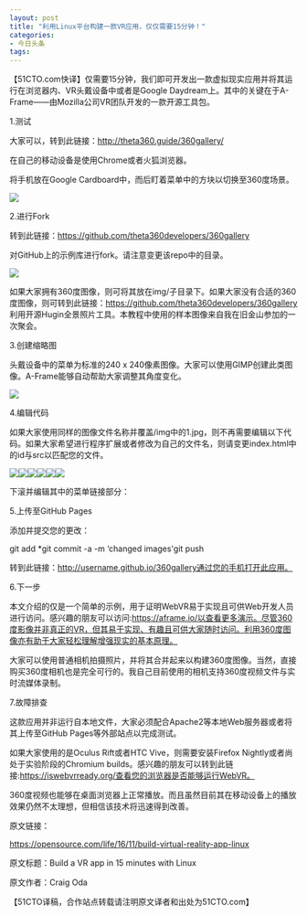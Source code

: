 ```yaml
---
layout: post
title: "利用Linux平台构建一款VR应用，仅仅需要15分钟！"
categories:
- 今日头条
tags:
---
```

【51CTO.com快译】仅需要15分钟，我们即可开发出一款虚拟现实应用并将其运行在浏览器内、VR头戴设备中或者是Google Daydream上。其中的关键在于A-Frame——由Mozilla公司VR团队开发的一款开源工具包。



1.测试

大家可以，转到此链接：http://theta360.guide/360gallery/

在自己的移动设备是使用Chrome或者火狐浏览器。

将手机放在Google Cardboard中，而后盯着菜单中的方块以切换至360度场景。

![](http://p3.pstatp.com/large/11110005f7b10ce036ef)



2.进行Fork

转到此链接：https://github.com/theta360developers/360gallery

对GitHub上的示例库进行fork。请注意变更该repo中的目录。

![](http://p3.pstatp.com/large/1193000106e4c87a5ecb)

如果大家拥有360度图像，则可将其放在img/子目录下。如果大家没有合适的360度图像，则可转到此链接：https://github.com/theta360developers/360gallery 利用开源Hugin全景照片工具。本教程中使用的样本图像来自我在旧金山参加的一次聚会。

3.创建缩略图

头戴设备中的菜单为标准的240 x 240像素图像。大家可以使用GIMP创建此类图像。A-Frame能够自动帮助大家调整其角度变化。

![](http://p1.pstatp.com/large/11120004f92f261d4256)



4.编辑代码

如果大家使用同样的图像文件名称并覆盖/img中的1.jpg，则不再需要编辑以下代码。如果大家希望进行程序扩展或者修改为自己的文件名，则请变更index.html中的id与src以匹配您的文件。

<body><a-scene><a-assets><img id="kieran" src="img/1.jpg"><img id="kieran-thumb" crossorigin="anonymous" src="img/kieran-thumb.png"><img id="christian-thumb" crossorigin="anonymous" src="img/christian-thumb.png"><img id="eddie-thumb" crossorigin="anonymous" src="img/eddie-thumb.png"><audio id="click-sound" crossorigin="anonymous" src="https://cdn.aframe.io/360-image-gallery-boilerplate/audio/click.ogg"></audio><img id="christian" crossorigin="anonymous" src="img/2.jpg"><img id="eddie" crossorigin="anonymous" src="img/4.jpg">

下滚并编辑其中的菜单链接部分：

<!-- 360-degree image. --><a-sky id="image-360" radius="10" src="#kieran"></a-sky> <!-- Image links. --><a-entity id="links" layout="type: line; margin: 1.5" position="0 -1 -4"><a-entity template="src: #link" data-src="#christian" data-thumb="#christian-thumb"></a-entity><a-entity template="src: #link" data-src="#kieran" data-thumb="#kieran-thumb"></a-entity><a-entity template="src: #link" data-src="#eddie" data-thumb="#eddie-thumb"></a-entity></a-entity>



5.上传至GitHub Pages

添加并提交您的更改：

git add *git commit -a -m ‘changed images'git push

转到此链接：http://username.github.io/360gallery通过您的手机打开此应用。

6.下一步

本文介绍的仅是一个简单的示例，用于证明WebVR易于实现且可供Web开发人员进行访问。感兴趣的朋友可以访问:https://aframe.io/以查看更多演示。尽管360度影像并非真正的VR，但其易于实现、有趣且可供大家随时访问。利用360度图像亦有助于大家轻松理解增强现实的基本原理。

大家可以使用普通相机拍摄照片，并将其合并起来以构建360度图像。当然，直接购买360度相机也是完全可行的。我自己目前使用的相机支持360度视频文件与实时流媒体录制。

7.故障排查

这款应用并非运行自本地文件，大家必须配合Apache2等本地Web服务器或者将其上传至GitHub Pages等外部站点以完成测试。

如果大家使用的是Oculus Rift或者HTC Vive，则需要安装Firefox Nightly或者尚处于实验阶段的Chromium builds。感兴趣的朋友可以转到此链接:https://iswebvrready.org/查看您的浏览器是否能够运行WebVR。

360度视频也能够在桌面浏览器上正常播放。而且虽然目前其在移动设备上的播放效果仍然不太理想，但相信该技术将迅速得到改善。

原文链接：

https://opensource.com/life/16/11/build-virtual-reality-app-linux

原文标题：Build a VR app in 15 minutes with Linux

原文作者：Craig Oda

【51CTO译稿，合作站点转载请注明原文译者和出处为51CTO.com】